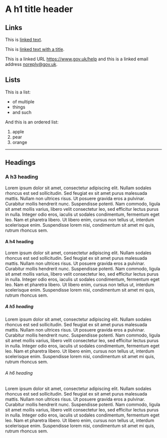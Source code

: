 # A h1 title header

## Links

This is [linked text](https://gov.uk).

This is [linked text with a title](https://gov.uk "The best place to find government services and information").

This is a linked URL <https://www.gov.uk/help> and this is a linked email address <noreply@gov.uk>.

## Lists

This is a list:

* of multiple
* things
* and such

And this is an ordered list:

1. apple
2. pear
3. orange

---

## Headings

### A h3 heading

Lorem ipsum dolor sit amet, consectetur adipiscing elit. Nullam sodales rhoncus est sed sollicitudin. Sed feugiat ex sit amet purus malesuada mattis. Nullam non ultrices risus. Ut posuere gravida eros a pulvinar. Curabitur mollis hendrerit nunc. Suspendisse potenti. Nam commodo, ligula sit amet mollis varius, libero velit consectetur leo, sed efficitur lectus purus in nulla. Integer odio eros, iaculis ut sodales condimentum, fermentum eget leo. Nam et pharetra libero. Ut libero enim, cursus non tellus ut, interdum scelerisque enim. Suspendisse lorem nisi, condimentum sit amet mi quis, rutrum rhoncus sem.

#### A h4 heading

Lorem ipsum dolor sit amet, consectetur adipiscing elit. Nullam sodales rhoncus est sed sollicitudin. Sed feugiat ex sit amet purus malesuada mattis. Nullam non ultrices risus. Ut posuere gravida eros a pulvinar. Curabitur mollis hendrerit nunc. Suspendisse potenti. Nam commodo, ligula sit amet mollis varius, libero velit consectetur leo, sed efficitur lectus purus in nulla. Integer odio eros, iaculis ut sodales condimentum, fermentum eget leo. Nam et pharetra libero. Ut libero enim, cursus non tellus ut, interdum scelerisque enim. Suspendisse lorem nisi, condimentum sit amet mi quis, rutrum rhoncus sem.

##### A h5 heading

Lorem ipsum dolor sit amet, consectetur adipiscing elit. Nullam sodales rhoncus est sed sollicitudin. Sed feugiat ex sit amet purus malesuada mattis. Nullam non ultrices risus. Ut posuere gravida eros a pulvinar. Curabitur mollis hendrerit nunc. Suspendisse potenti. Nam commodo, ligula sit amet mollis varius, libero velit consectetur leo, sed efficitur lectus purus in nulla. Integer odio eros, iaculis ut sodales condimentum, fermentum eget leo. Nam et pharetra libero. Ut libero enim, cursus non tellus ut, interdum scelerisque enim. Suspendisse lorem nisi, condimentum sit amet mi quis, rutrum rhoncus sem.

###### A h6 heading

Lorem ipsum dolor sit amet, consectetur adipiscing elit. Nullam sodales rhoncus est sed sollicitudin. Sed feugiat ex sit amet purus malesuada mattis. Nullam non ultrices risus. Ut posuere gravida eros a pulvinar. Curabitur mollis hendrerit nunc. Suspendisse potenti. Nam commodo, ligula sit amet mollis varius, libero velit consectetur leo, sed efficitur lectus purus in nulla. Integer odio eros, iaculis ut sodales condimentum, fermentum eget leo. Nam et pharetra libero. Ut libero enim, cursus non tellus ut, interdum scelerisque enim. Suspendisse lorem nisi, condimentum sit amet mi quis, rutrum rhoncus sem.
